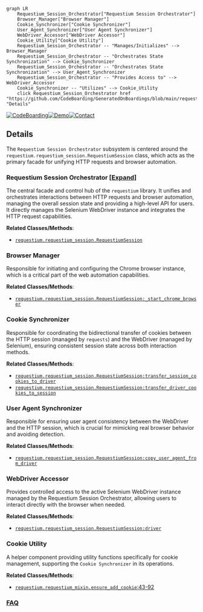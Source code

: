```mermaid
graph LR
    Requestium_Session_Orchestrator["Requestium Session Orchestrator"]
    Browser_Manager["Browser Manager"]
    Cookie_Synchronizer["Cookie Synchronizer"]
    User_Agent_Synchronizer["User Agent Synchronizer"]
    WebDriver_Accessor["WebDriver Accessor"]
    Cookie_Utility["Cookie Utility"]
    Requestium_Session_Orchestrator -- "Manages/Initializes" --> Browser_Manager
    Requestium_Session_Orchestrator -- "Orchestrates State Synchronization" --> Cookie_Synchronizer
    Requestium_Session_Orchestrator -- "Orchestrates State Synchronization" --> User_Agent_Synchronizer
    Requestium_Session_Orchestrator -- "Provides Access to" --> WebDriver_Accessor
    Cookie_Synchronizer -- "Utilizes" --> Cookie_Utility
    click Requestium_Session_Orchestrator href "https://github.com/CodeBoarding/GeneratedOnBoardings/blob/main/requestium/Requestium_Session_Orchestrator.md" "Details"
```

[![CodeBoarding](https://img.shields.io/badge/Generated%20by-CodeBoarding-9cf?style=flat-square)](https://github.com/CodeBoarding/GeneratedOnBoardings)[![Demo](https://img.shields.io/badge/Try%20our-Demo-blue?style=flat-square)](https://www.codeboarding.org/demo)[![Contact](https://img.shields.io/badge/Contact%20us%20-%20contact@codeboarding.org-lightgrey?style=flat-square)](mailto:contact@codeboarding.org)

## Details

The `Requestium Session Orchestrator` subsystem is centered around the `requestium.requestium_session.RequestiumSession` class, which acts as the primary facade for unifying HTTP requests and browser automation.

### Requestium Session Orchestrator [[Expand]](./Requestium_Session_Orchestrator.md)
The central facade and control hub of the `requestium` library. It unifies and orchestrates interactions between HTTP requests and browser automation, managing the overall session state and providing a high-level API for users. It directly manages the Selenium WebDriver instance and integrates the HTTP request capabilities.


**Related Classes/Methods**:

- <a href="https://github.com/tryolabs/requestium/blob/master/requestium/requestium_session.py" target="_blank" rel="noopener noreferrer">`requestium.requestium_session.RequestiumSession`</a>


### Browser Manager
Responsible for initiating and configuring the Chrome browser instance, which is a critical part of the web automation capabilities.


**Related Classes/Methods**:

- <a href="https://github.com/tryolabs/requestium/blob/master/requestium/requestium_session.py" target="_blank" rel="noopener noreferrer">`requestium.requestium_session.RequestiumSession:_start_chrome_browser`</a>


### Cookie Synchronizer
Responsible for coordinating the bidirectional transfer of cookies between the HTTP session (managed by `requests`) and the WebDriver (managed by Selenium), ensuring consistent session state across both interaction methods.


**Related Classes/Methods**:

- <a href="https://github.com/tryolabs/requestium/blob/master/requestium/requestium_session.py" target="_blank" rel="noopener noreferrer">`requestium.requestium_session.RequestiumSession:transfer_session_cookies_to_driver`</a>
- <a href="https://github.com/tryolabs/requestium/blob/master/requestium/requestium_session.py" target="_blank" rel="noopener noreferrer">`requestium.requestium_session.RequestiumSession:transfer_driver_cookies_to_session`</a>


### User Agent Synchronizer
Responsible for ensuring user agent consistency between the WebDriver and the HTTP session, which is crucial for mimicking real browser behavior and avoiding detection.


**Related Classes/Methods**:

- <a href="https://github.com/tryolabs/requestium/blob/master/requestium/requestium_session.py" target="_blank" rel="noopener noreferrer">`requestium.requestium_session.RequestiumSession:copy_user_agent_from_driver`</a>


### WebDriver Accessor
Provides controlled access to the active Selenium WebDriver instance managed by the Requestium Session Orchestrator, allowing users to interact directly with the browser when needed.


**Related Classes/Methods**:

- <a href="https://github.com/tryolabs/requestium/blob/master/requestium/requestium_session.py" target="_blank" rel="noopener noreferrer">`requestium.requestium_session.RequestiumSession:driver`</a>


### Cookie Utility
A helper component providing utility functions specifically for cookie management, supporting the `Cookie Synchronizer` in its operations.


**Related Classes/Methods**:

- <a href="https://github.com/tryolabs/requestium/blob/master/requestium/requestium_mixin.py#L43-L92" target="_blank" rel="noopener noreferrer">`requestium.requestium_mixin.ensure_add_cookie`:43-92</a>




### [FAQ](https://github.com/CodeBoarding/GeneratedOnBoardings/tree/main?tab=readme-ov-file#faq)